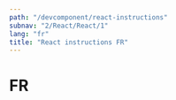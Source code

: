 ```yaml
---
path: "/devcomponent/react-instructions"
subnav: "2/React/React/1"
lang: "fr"
title: "React instructions FR"
---
```


# FR